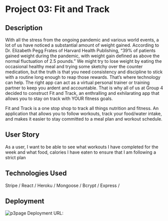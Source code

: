 # Project 03: Fit and Track

## Description

With all the stress from the ongoing pandemic and various world events, a lot of us have noticed a substantial amount of weight gained. According to Dr. Elizabeth Pegg Frates of Harvard Health Publishing, “39% of patients gained weight during the pandemic, with weight gain defined as above the normal fluctuation of 2.5 pounds.” 
We might try to lose weight by eating the occasional healthy meal and trying some sketchy over the counter medication, but the truth is that you need consistency and discipline to stick with a routine long enough to reap those rewards. That’s where technology can help. The right app can act as a virtual personal trainer or training partner to keep you ardent and accountable. That is why all of us at Group 4 decided to construct Fit and Track, an enthralling and exhilarating app that allows you to stay on track with YOUR fitness goals. 

Fit and Track is a one stop shop to track all things nutrition and fitness. An application that allows you to follow workouts, track your food/water intake, and makes it easier to stay committed to a meal plan and workout schedule.

## User Story

As a user, I want to be able to see what workouts I have completed for the week and what food, calories I have eaten to ensure that I am following a strict plan

## Technologies Used

Stripe / 
React /
Heroku /
Mongoose /
Bcrypt /
Express /

## Deployment

![p3page](https://user-images.githubusercontent.com/100245563/182756290-a9c117c9-b794-412b-9774-847b7acbc273.png)
Deployment URL: 
